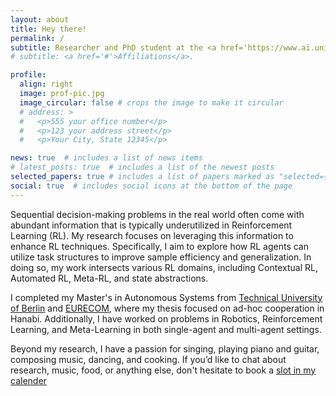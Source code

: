 ```yaml
---
layout: about
title: Hey there!
permalink: /
subtitle: Researcher and PhD student at the <a href='https://www.ai.uni-hannover.de/en/'>Institute of Artificial Intellifence, Hannover</a>, working under the supervision of <a href='https://www.ai.uni-hannover.de/de/lindauer'>Prof. Marius Lindauer
# subtitle: <a href='#'>Affiliations</a>. 

profile:
  align: right
  image: prof-pic.jpg
  image_circular: false # crops the image to make it circular
  # address: >
  #   <p>555 your office number</p>
  #   <p>123 your address street</p>
  #   <p>Your City, State 12345</p>

news: true  # includes a list of news items
# latest_posts: true  # includes a list of the newest posts
selected_papers: true # includes a list of papers marked as "selected={true}"
social: true  # includes social icons at the bottom of the page
---
```


<!-- Researcher at the [Institute of Artificial Intelligence](https://www.ai.uni-hannover.de/en/). -->

Sequential decision-making problems in the real world often come with abundant information that is typically underutilized in Reinforcement Learning (RL). 
My research focuses on leveraging this information to enhance RL techniques. 
Specifically, I aim to explore how RL agents can utilize task structures to improve sample efficiency and generalization. 
In doing so, my work intersects various RL domains, including Contextual RL, Automated RL, Meta-RL, and state abstractions.

I completed my Master's in Autonomous Systems from [Technical University of Berlin](https://www.tu.berlin/en/) and [EURECOM](https://www.eurecom.fr/en), 
where my thesis focused on ad-hoc cooperation in Hanabi. 
Additionally, I have worked on problems in Robotics, Reinforcement Learning, and Meta-Learning in both single-agent and multi-agent settings.

Beyond my research, I have a passion for singing, playing piano and guitar, composing music, dancing, and cooking.
If you’d like to chat about research, music, food, or anything else, don't hesitate to book a [slot in my calender](https://calendar.google.com/calendar/u/0/appointments/schedules/AcZssZ2HIgZFJjg6BuXnSMlPTnyqgT7UcBdumLA7ctxYu-524bHNePzFhXCBWXIfCLq91oM9SGGuLL3O)
